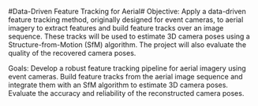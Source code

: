 #Data-Driven Feature Tracking for Aerial#
Objective:
Apply a data-driven feature tracking method, originally designed for event cameras, to aerial imagery to extract features and build feature tracks over an image sequence. These tracks will be used to estimate 3D camera poses using a Structure-from-Motion (SfM) algorithm. The project will also evaluate the quality of the recovered camera poses.

Goals:
Develop a robust feature tracking pipeline for aerial imagery using event cameras. Build feature tracks from the aerial image sequence and integrate them with an SfM algorithm to estimate 3D camera poses. Evaluate the accuracy and reliability of the reconstructed camera poses.

